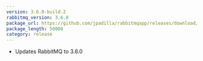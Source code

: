 ```yaml
---
version: 3.6.0-build.2
rabbitmq_version: 3.6.0
package_url: https://github.com/jpadilla/rabbitmqapp/releases/download/3.6.0-build.2/RabbitMQ.zip
package_length: 50008
category: release
---
```

- Updates RabbitMQ to 3.6.0

